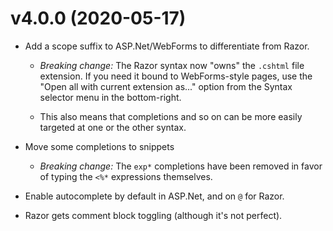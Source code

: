 v4.0.0 (2020-05-17)
===================

- Add a scope suffix to ASP.Net/WebForms to differentiate from Razor.

    + *Breaking change:* The Razor syntax now "owns" the `.cshtml` file
      extension. If you need it bound to WebForms-style pages, use the "Open
      all with current extension as..." option from the Syntax selector menu
      in the bottom-right.

    + This also means that completions and so on can be more easily targeted at
      one or the other syntax.

- Move some completions to snippets

    + *Breaking change:* The `exp*` completions have been removed in favor of
      typing the `<%*` expressions themselves.

- Enable autocomplete by default in ASP.Net, and on `@` for Razor.

- Razor gets comment block toggling (although it's not perfect).
